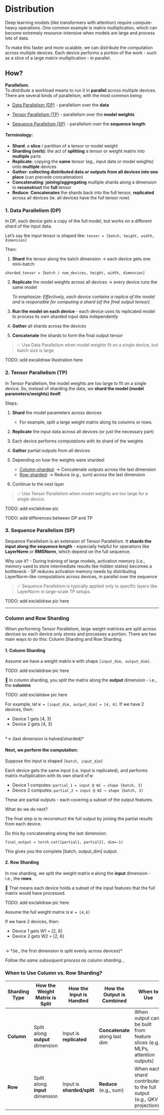 # Distribution

Deep learning models (like transformers with attention) require compute-heavy operations. One common example is matrix multiplication, which can become extremely resource-intensive when models are large and process lots of data.

To make this faster and more scalable, we can distribute the computation across multiple devices. Each device performs a portion of the work - such as a slice of a large matrix multiplication - in parallel.

## How?
**Parallelism**. 
<br>
To *distribute* a workload means to run it in **parallel** across multiple devices. There are several kinds of parallelism, with the most common being:

- [Data Parallelism (DP)](#1-data-parallelism-dp) - parallelism over the **data**

- [Tensor Parallelism (TP)](#2-tensor-parallelism-tp) - parallelism over the **model weights**

- [Sequence Parallelism (SP)](#3-sequence-parallelism-sp) - parallelism over the **sequence length**


#### Terminology:
- **Shard**: a **slice** / partition of a tensor or model weight
- **Sharding (verb)**: the act of **splitting** a tensor or weight matrix into **multiple** parts
- **Replicate**: copying the **same** tensor (eg., input data or model weights) onto **multiple** devices
- **Gather**: **collecting distributed data or outputs from all devices into one place** (can precede concatenation)
- **Concatenating**: **joining/aggregating** multiple shards along a dimension to **reconstruct** the **full** tensor
- **Reduce**: **Concatenates** the shards back into the full tensor, **replicated** across all devices (ie. all devices have the full tensor now)



### 1. Data Parallelism (DP)

In DP, each device gets a copy of the full model, but works on a different shard of the input data.

Let’s say the input tensor is shaped like:
`tensor = [batch, height, width, dimension]`

Then:

1. **Shard** the tensor along the batch dimension → each device gets one mini-batch:

`sharded_tensor = [batch / num_devices, height, width, dimension]`

2. **Replicate** the model weights across all devices → every device runs the same model

    *To emphasize: Effectively, each device contains a replica of the model and is responsible for computing a shard (of the final output tensor).*

3. 	**Run the model on each device** - each device uses its replicated model to process its own sharded input data independently

3. **Gather** all shards across the devices

4. **Concatenate** the shards to form the final output tensor

> ✅ Use Data Parallelism when model weights fit on a single device, but batch size is large

TODO: add excalidraw illustration here

### 2. Tensor Parallelism (TP)

In Tensor Parallelism, the model weights are too large to fit on a single device. So, instead of sharding the data, we **shard the model (model parameters/weights) itself**.

Steps:

1. **Shard** the model parameters across devices
    - For example, split a large weight matrix along its columns or rows.

2. **Replicate** the input data across all devices (or just the necessary part)

3. Each device performs computations with its shard of the weights

4. **Gather** partial outputs from all devices

5. Depending on how the weights were sharded:
	- [Column-sharded](#1-column-sharding): → Concatenate outputs across the last dimension
	- [Row-sharded](#2-row-sharding): → Reduce (e.g., sum) across the last dimension

6.	Continue to the next layer 

> ✅ Use Tensor Parallelism when model weights are too large for a single device.


TODO: add exclalidraw pic

TODO: add differences between DP and TP

### 3. Sequence Parallelism (SP)

Sequence Parallelism is an extension of Tensor Parallelism. It **shards the input along the sequence length** - especially helpful for operations like **LayerNorm** or **RMSNorm**, which depend on the full sequence.

Why use it?
	- During training of large models, activation memory (i.e., memory used to store intermediate results like hidden states) becomes a bottleneck
	- SP reduces activation memory needs by distributing LayerNorm-like computations across devices, in parallel over the sequence

> ✅ Sequence Parallelism is typically applied only to specific layers like LayerNorm in large-scale TP setups.

TODO: add exclalidraw pic here

---

### Column and Row Sharding

When performing Tensor Parallelism, large weight matrices are split across devices so each device only stores and processes a portion. There are two main ways to do this: Column Sharding and Row Sharding.

#### 1. Column Sharding

Assume we have a weight matrix `W` with shape `[input_dim, output_dim]`.

TODO: add exclalidraw pic here

📌 In column sharding, you split the matrix along the **output** dimension - i.e., the **columns**

TODO: add exclalidaw pic here

For example, let `W = [input_dim, output_dim] = [4, 6]`. If we have 2 devices, then:
- Device 1 gets [4, 3] 
- Device 2 gets [4, 3]
<br>
*→ (last dimension is halved/sharded)*


#### Next, we perform the computation:

Suppose the input is shaped `[batch, input_dim]`

Each device gets the same input (i.e. input is replicated), and performs matrix multiplication with its own shard of `W`:
- Device 1 computes: `partial_1 = input @ W1 → shape [batch, 3]`
- Device 2 computes: `partial_2 = input @ W2 → shape [batch, 3]`

These are partial outputs - each covering a subset of the output features.

What do we do next?

The final step is to reconstruct the full output by joining the partial results from each device.

Do this by concatenating along the last dimension:

`final_output = torch.cat([partial1, partial2], dim=-1)`

This gives you the complete [batch, output_dim] output.


#### 2. Row Sharding

In row sharding, we split the weight matrix `W` along the **input** dimension - i.e., the **rows**.

📌 That means each device holds a subset of the input features that the full matrix would have processed.

TODO: add exclalidraw pic here

Assume the full weight matrix is `W = [4,6]`

If we have 2 devices, then:
- Device 1 gets W1 = [2, 6]
- Device 2 gets W2 = [2, 6]
<br>
→ *(ie., the first dimension is split evenly across devices)*

*Follow the same subsequent process as column sharding...*


### When to Use Column vs. Row Sharding?


| Sharding Type  | How the Weight Matrix is Split     | How the Input is Handled       | How the Output is Combined     | When to Use                                                                 |
|----------------|------------------------------------|---------------------------------|--------------------------------|------------------------------------------------------------------------------|
| **Column**     | Split along **output** dimension   | Input is **replicated**         | **Concatenate** along last dim | When output can be built from feature slices (e.g., MLPs, attention outputs) |
| **Row**        | Split along **input** dimension    | Input is **sharded/split**      | **Reduce** (e.g., sum)         | When each shard contributes to the full output (e.g., QKV projections)      |

